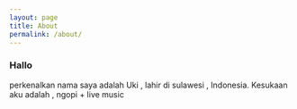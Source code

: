 ```yaml
---
layout: page
title: About
permalink: /about/
---
```


### Hallo

perkenalkan nama saya adalah Uki , lahir di sulawesi , Indonesia.
Kesukaan aku adalah , ngopi + live music
